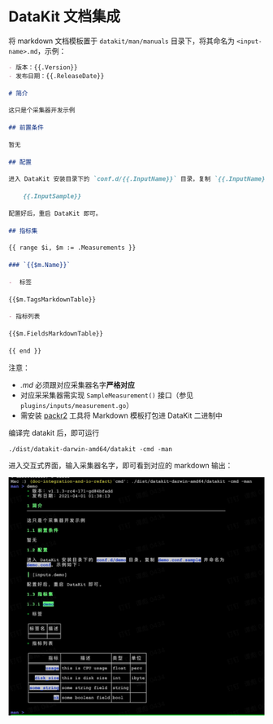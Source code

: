 # DataKit 文档集成

将 markdown 文档模板置于  `datakit/man/manuals` 目录下，将其命名为 `<input-name>.md`，示例：

```markdown
- 版本：{{.Version}}
- 发布日期：{{.ReleaseDate}}

# 简介

这只是个采集器开发示例

## 前置条件

暂无

## 配置

进入 DataKit 安装目录下的 `conf.d/{{.InputName}}` 目录，复制 `{{.InputName}}.conf.sample` 并命名为 `{{.InputName}}.conf`。示例如下：

	{{.InputSample}}

配置好后，重启 DataKit 即可。

## 指标集

{{ range $i, $m := .Measurements }}

### `{{$m.Name}}`

-  标签

{{$m.TagsMarkdownTable}}

- 指标列表

{{$m.FieldsMarkdownTable}}

{{ end }}
```

注意：

- _<input-name>.md_ 必须跟对应采集器名字**严格对应**
- 对应采采集器需实现 `SampleMeasurement()` 接口（参见 `plugins/inputs/measurement.go`）
- 需安装 [packr2](https://github.com/gobuffalo/packr/tree/master/v2#binary-installation) 工具将 Markdown 模板打包进 DataKit 二进制中

编译完 datakit 后，即可运行

```shell
./dist/datakit-darwin-amd64/datakit -cmd -man
```

进入交互式界面，输入采集器名字，即可看到对应的 markdown 输出：

![输出示例](demo-markdown.png)
